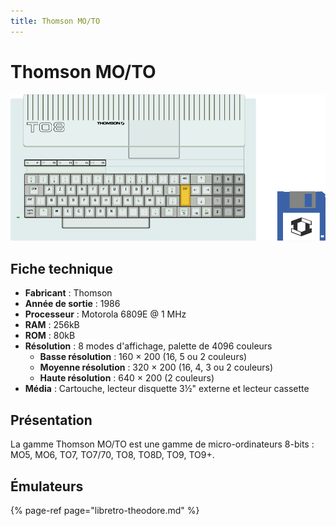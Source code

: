 ```yaml
---
title: Thomson MO/TO
---
```


# Thomson MO/TO

![Mod&#xE8;le TO8](./thomson-t08/image%20%2829%29.png)

## Fiche technique

* **Fabricant** : Thomson
* **Année de sortie** : 1986
* **Processeur** : Motorola 6809E @ 1 MHz
* **RAM** : 256kB
* **ROM** : 80kB
* **Résolution** : 8 modes d'affichage, palette de 4096 couleurs
  * **Basse résolution** : 160 × 200 \(16, 5 ou 2 couleurs\)
  * **Moyenne résolution** : 320 × 200 \(16, 4, 3 ou 2 couleurs\)
  * **Haute résolution** : 640 × 200 \(2 couleurs\)
* **Média** : Cartouche, lecteur disquette 3½" externe et lecteur cassette

## Présentation

La gamme Thomson MO/TO est une gamme de micro-ordinateurs 8-bits : MO5, MO6, TO7, TO7/70, TO8, TO8D, TO9, TO9+.

## Émulateurs

{% page-ref page="libretro-theodore.md" %}

